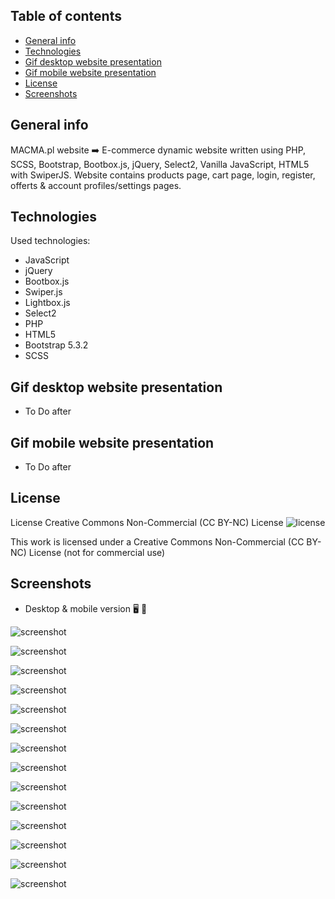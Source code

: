 ## Table of contents
* [General info](#general-info)
* [Technologies](#technologies)
* [Gif desktop website presentation](#gif-desktop-website-presentation)
* [Gif mobile website presentation](#gif-mobile-website-presentation)
* [License](#license)
* [Screenshots](#screenshots)

## General info
MACMA.pl website ➡️ E-commerce dynamic website written using PHP, SCSS, Bootstrap, Bootbox.js, jQuery, Select2, Vanilla JavaScript, HTML5 with SwiperJS. Website contains products page, cart page, login, register, offerts & account profiles/settings pages.

## Technologies   
Used technologies:
* JavaScript
* jQuery
* Bootbox.js
* Swiper.js
* Lightbox.js
* Select2
* PHP
* HTML5
* Bootstrap 5.3.2
* SCSS

## Gif desktop website presentation

* To Do after

## Gif mobile website presentation

* To Do after

## License
License Creative Commons Non-Commercial (CC BY-NC) License ![license](https://mirrors.creativecommons.org/presskit/buttons/88x31/svg/by-nc.svg)

This work is licensed under a Creative Commons Non-Commercial (CC BY-NC) License (not for commercial use)    

## Screenshots
* Desktop & mobile version :desktop_computer: :iphone:       
 
![screenshot](./screenshots/macma_screenshot_01.jpg)  
 
![screenshot](./screenshots/macma_screenshot_02.jpg)  

![screenshot](./screenshots/macma_screenshot_03.jpg)  

![screenshot](./screenshots/macma_screenshot_04.jpg)  

![screenshot](./screenshots/macma_screenshot_05.jpg)  

![screenshot](./screenshots/macma_screenshot_06.jpg)  

![screenshot](./screenshots/macma_screenshot_07.jpg)  

![screenshot](./screenshots/macma_screenshot_08.jpg)  

![screenshot](./screenshots/macma_screenshot_09.jpg)  

![screenshot](./screenshots/macma_screenshot_10.jpg)    

![screenshot](./screenshots/macma_screenshot_11.jpg)  

![screenshot](./screenshots/macma_screenshot_12.jpg)  

![screenshot](./screenshots/macma_screenshot_13.jpg)  

![screenshot](./screenshots/macma_screenshot_14.jpg)  
